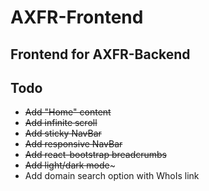 # AXFR-Frontend
## Frontend for AXFR-Backend

## Todo
* ~~Add "Home" content~~
* ~~Add infinite scroll~~
* ~~Add sticky NavBar~~
* ~~Add responsive NavBar~~
* ~~Add react-bootstrap breadcrumbs~~
* ~~Add light/dark mode~~~
* Add domain search option with WhoIs link